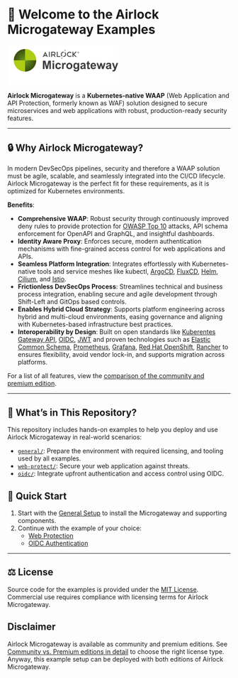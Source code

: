 # 🚀 Welcome to the Airlock Microgateway Examples

<p align="left">
  <img src="https://raw.githubusercontent.com/airlock/microgateway/main/media/Microgateway_Labeled_AlignRight.svg" alt="Microgateway Logo" width="250">
</p>

**Airlock Microgateway** is a **Kubernetes-native WAAP** (Web Application and API Protection, formerly known as WAF) solution designed to secure microservices and web applications with robust, production-ready security features.

---

## 🔒 Why Airlock Microgateway?

In modern DevSecOps pipelines, security and therefore a WAAP solution must be agile, scalable, and seamlessly integrated into the CI/CD lifecycle.
Airlock Microgateway is the perfect fit for these requirements, as it is optimized for Kubernetes environments.

 **Benefits**:

- **Comprehensive WAAP**: Robust security through continuously improved deny rules to provide protection for [OWASP Top 10](https://owasp.org/www-project-top-ten/) attacks, API schema enforcement for OpenAPI and GraphQL, and insightful dashboards.
- **Identity Aware Proxy**: Enforces secure, modern authentication mechanisms with fine-grained access control for web applications and APIs.
- **Seamless Platform Integration**: Integrates effortlessly with Kubernetes-native tools and service meshes like kubectl, [ArgoCD](https://argo-cd.readthedocs.io), [FluxCD](https://fluxcd.io), [Helm](https://helm.sh), [Cilium](https://docs.cilium.io), and [Istio](https://istio.io).
- **Frictionless DevSecOps Process**: Streamlines technical and business process integration, enabling secure and agile development through Shift-Left and GitOps based controls.
- **Enables Hybrid Cloud Strategy**: Supports platform engineering across hybrid and multi-cloud environments, easing governance and aligning with Kubernetes-based infrastructure best practices.
- **Interoperability by Design**: Built on open standards like [Kuberentes Gateway API](https://gateway-api.sigs.k8s.io), [OIDC](https://openid.net), [JWT](https://jwt.io) and proven technologies such as [Elastic Common Schema](https://www.elastic.co/docs/reference/ecs), [Prometheus](https://prometheus.io), [Grafana](https://grafana.com), [Red Hat OpenShift](https://www.redhat.com/en/technologies/cloud-computing/openshift), [Rancher](https://www.rancher.com) to ensures flexibility, avoid vendor lock-in, and supports migration across platforms.

For a list of all features, view the [comparison of the community and premium edition](https://docs.airlock.com/microgateway/latest/?topic=MGW-00000056).

---

## 📂 What’s in This Repository?

This repository includes hands-on examples to help you deploy and use Airlock Microgateway in real-world scenarios:

- [`general/`](./general): Prepare the environment with required licensing, and tooling used by all examples.
- [`web-protect/`](./web-protect): Secure your web application against threats.
- [`oidc/`](./oidc): Integrate upfront authentication and access control using OIDC.

## 🏁 Quick Start

1. Start with the [General Setup](./general) to install the Microgateway and supporting components.
2. Continue with the example of your choice:
   - [Web Protection](./web-protect)
   - [OIDC Authentication](./oidc)
   
---

## ⚖️ License

Source code for the examples is provided under the [MIT License](./LICENSE). Commercial use requires compliance with licensing terms for Airlock Microgateway.


## Disclaimer
Airlock Microgateway is available as community and premium editions. See [Community vs. Premium editions in detail](https://docs.airlock.com/microgateway/latest/#data/1675772882054.html) to choose the right license type. Anyway, this example setup can be deployed with both editions of Airlock Microgateway.
